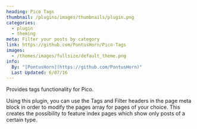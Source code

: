 ```yaml
---
heading: Pico Tags
thumbnail: /plugins/images/thumbnails/plugin.png
categories:
  - plugin
  - theming
meta: Filter your posts by category
link: https://github.com/PontusHorn/Pico-Tags
images:
  - /themes/images/fullsize/default_theme.png
info:
  By: "[PontusHorn](https://github.com/PontusHorn)"
  Last Updated: 6/07/16
---
```

Provides tags functionality for Pico.

Using this plugin, you can use the Tags and Filter headers in the page meta block in order to modify the pages array for pages of your choice. This creates the possibility to feature index pages which show only posts of a certain type.
